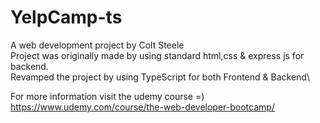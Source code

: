 # YelpCamp-ts
A web development project by Colt Steele\
Project was originally made by using standard html,css & express js for backend.\
Revamped the project by using TypeScript for both Frontend & Backend\

For more information visit the udemy course =)\
https://www.udemy.com/course/the-web-developer-bootcamp/
